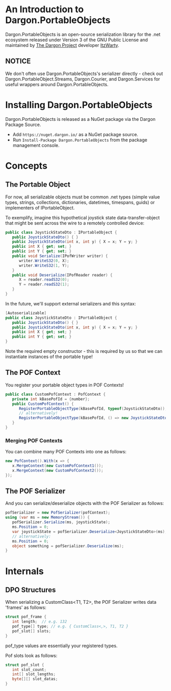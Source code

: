 # An Introduction to Dargon.PortableObjects

Dargon.PortableObjects is an open-source serialization library for the .net ecosystem released under Version 3 of the GNU Public License and maintained by [The Dargon Project](https://www.github.com/the-dargon-project) developer [ItzWarty](https://www.twitter.com/ItzWarty).

## NOTICE
We don't often use Dargon.PortableObjects's serializer directly - check out Dargon.PortableObject.Streams, Dargon.Courier, and Dargon.Services for useful wrappers around Dargon.PortableObjects.

# Installing Dargon.PortableObjects
Dargon.PortableObjects is released as a NuGet package via the Dargon Package Source.

* Add `https://nuget.dargon.io/` as a NuGet package source.
* Run `Install-Package Dargon.PortableObjects` from the package management console.

# Concepts
## The Portable Object
For now, all serializable objects must be common .net types (simple value types, strings, collections, dictionaries, datetimes, timespans, guids) or implementers of IPortableObject.

To exemplify, imagine this hypothetical joystick state data-transfer-object that might be sent across the wire to a remotely controlled device:

``` csharp
public class JoystickStateDto : IPortableObject { 
   public JoystickStateDto() { }
   public JoystickStateDto(int x, int y) { X = x; Y = y; }
   public int X { get; set; }
   public int Y { get; set; }
   public void Serialize(IPofWriter writer) {
      writer.WriteS32(0, X);
      writer.WriteS32(1, Y);
   }
   public void Deserialize(IPofReader reader) {
      X = reader.readS32(0);
      Y = reader.readS32(1);
   }
}
```

In the future, we'll support external serializers and this syntax:

``` csharp
[Autoserializable]
public class JoystickStateDto : IPortableObject { 
   public JoystickStateDto() { }
   public JoystickStateDto(int x, int y) { X = x; Y = y; }
   public int X { get; set; }
   public int Y { get; set; }
}
```

Note the required empty constructor - this is required by us so that we can instantiate instances of the portable type!

## The POF Context
You register your portable object types in POF Contexts!

```csharp
public class CustomPofContext : PofContext {
   private int kBasePofId = {number};
   public CustomPofContext() {
      RegisterPortableObjectType(kBasePofId, typeof(JoystickStateDto));
      // alternatively!
      RegisterPortableObjectType(kBasePofId, () => new JoystickStateDto([.. dependencies]));
   }
}
```

### Merging POF Contexts
You can combine many POF Contexts into one as follows:
```csharp
new PofContext().With(x => {
   x.MergeContext(new CustomPofContext1());
   x.MergeContext(new CustomPofContext2());
});
```

## The POF Serializer
And you can serialize/deserialize objects with the POF Serializer as follows:
``` csharp
pofSerializer = new PofSerializer(pofContext);
using (var ms = new MemoryStream()) {
   pofSerializer.Serialize(ms, joystickState);
   ms.Position = 0;
   var joystickState = pofSerializer.Deserialize<JoystickStateDto>(ms);
   // alternatively:
   ms.Position = 0;
   object something = pofSerializer.Deserialize(ms);
}
```

# Internals
## DPO Structures
When serializing a CustomClass<T1, T2>, the POF Serializer writes data 'frames' as follows:
``` csharp
struct pof_frame {
   int length;  // e.g. 132
   pof_type[] type; // e.g. { CustomClass<,>, T1, T2 }
   pof_slot[] slots;
}
```
pof_type values are essentially your registered types.

Pof slots look as follows:
``` csharp
struct pof_slot {
   int slot_count;
   int[] slot_lengths;
   byte[][] slot_datas;
}
```